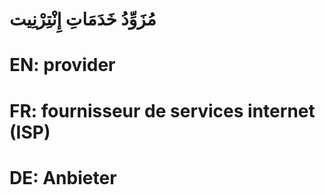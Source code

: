 # مُزَوِّدُ خَدَمَاتِ إِنْتِرْنِيت

# EN: provider

# FR: fournisseur de services internet (ISP)

# DE: Anbieter
